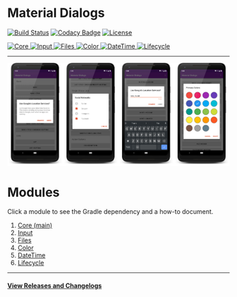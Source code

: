 # Material Dialogs

[![Build Status](https://travis-ci.org/afollestad/material-dialogs.svg)](https://travis-ci.org/afollestad/material-dialogs)
[![Codacy Badge](https://api.codacy.com/project/badge/Grade/0a4acc30a9ce440087f7688735359bb8)](https://www.codacy.com/app/drummeraidan_50/material-dialogs?utm_source=github.com&amp;utm_medium=referral&amp;utm_content=afollestad/material-dialogs&amp;utm_campaign=Badge_Grade)
[![License](https://img.shields.io/badge/License-Apache%202.0-blue.svg)](https://opensource.org/licenses/Apache-2.0)

[ ![Core](https://img.shields.io/bintray/v/drummer-aidan/maven/material-dialogs:core.svg?label=core) ](https://bintray.com/drummer-aidan/maven/material-dialogs:core)
[ ![Input](https://img.shields.io/bintray/v/drummer-aidan/maven/material-dialogs:input.svg?label=input) ](https://bintray.com/drummer-aidan/maven/material-dialogs:input)
[ ![Files](https://img.shields.io/bintray/v/drummer-aidan/maven/material-dialogs:files.svg?label=files) ](https://bintray.com/drummer-aidan/maven/material-dialogs:files)
[ ![Color](https://img.shields.io/bintray/v/drummer-aidan/maven/material-dialogs:color.svg?label=color) ](https://bintray.com/drummer-aidan/maven/material-dialogs:color)
[ ![DateTime](https://img.shields.io/bintray/v/drummer-aidan/maven/material-dialogs:datetime.svg?label=datetime) ](https://bintray.com/drummer-aidan/maven/material-dialogs:datetime)
[ ![Lifecycle](https://img.shields.io/bintray/v/drummer-aidan/maven/material-dialogs:lifecycle.svg?label=lifecycle) ](https://bintray.com/drummer-aidan/maven/material-dialogs:lifecycle)

---

![Screenshots](https://raw.githubusercontent.com/afollestad/material-dialogs/master/art/showcase20.jpg)

# Modules

Click a module to see the Gradle dependency and a how-to document.

1. [Core (main)](documentation/CORE.md)
2. [Input](documentation/INPUT.md)
3. [Files](documentation/FILES.md)
4. [Color](documentation/COLOR.md)
5. [DateTime](documentation/DATETIME.md)
6. [Lifecycle](documentation/LIFECYCLE.md)

---

#### [View Releases and Changelogs](https://github.com/afollestad/material-dialogs/releases)